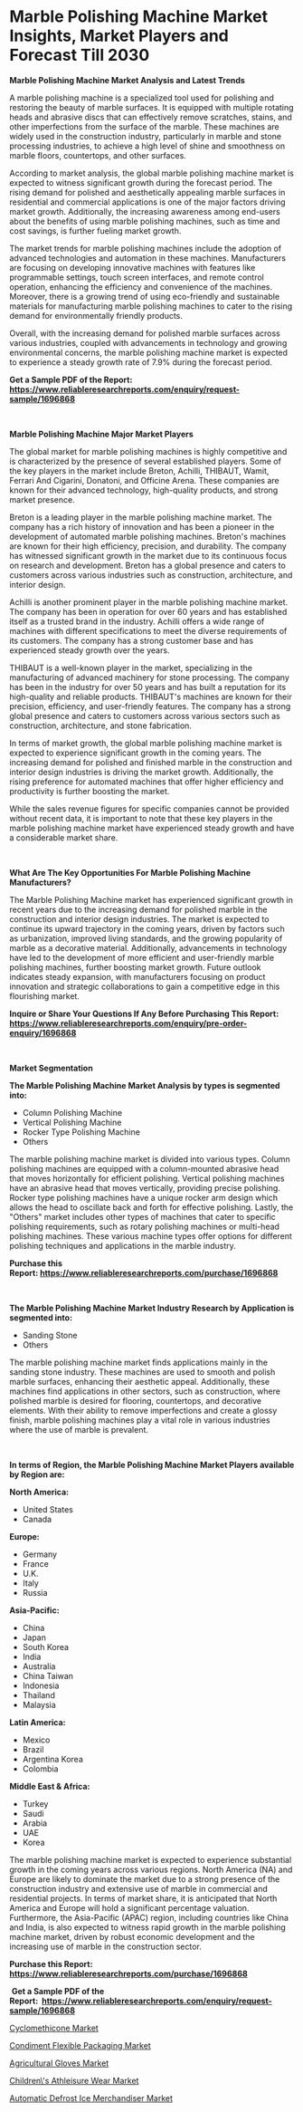 <p><h1>Marble Polishing Machine Market Insights, Market Players and Forecast Till 2030</h1></p><p><strong>Marble Polishing Machine Market Analysis and Latest Trends</strong></p>
<p><p>A marble polishing machine is a specialized tool used for polishing and restoring the beauty of marble surfaces. It is equipped with multiple rotating heads and abrasive discs that can effectively remove scratches, stains, and other imperfections from the surface of the marble. These machines are widely used in the construction industry, particularly in marble and stone processing industries, to achieve a high level of shine and smoothness on marble floors, countertops, and other surfaces.</p><p>According to market analysis, the global marble polishing machine market is expected to witness significant growth during the forecast period. The rising demand for polished and aesthetically appealing marble surfaces in residential and commercial applications is one of the major factors driving market growth. Additionally, the increasing awareness among end-users about the benefits of using marble polishing machines, such as time and cost savings, is further fueling market growth.</p><p>The market trends for marble polishing machines include the adoption of advanced technologies and automation in these machines. Manufacturers are focusing on developing innovative machines with features like programmable settings, touch screen interfaces, and remote control operation, enhancing the efficiency and convenience of the machines. Moreover, there is a growing trend of using eco-friendly and sustainable materials for manufacturing marble polishing machines to cater to the rising demand for environmentally friendly products.</p><p>Overall, with the increasing demand for polished marble surfaces across various industries, coupled with advancements in technology and growing environmental concerns, the marble polishing machine market is expected to experience a steady growth rate of 7.9% during the forecast period.</p></p>
<p><strong>Get a Sample PDF of the Report:&nbsp; <a href="https://www.reliableresearchreports.com/enquiry/request-sample/1696868">https://www.reliableresearchreports.com/enquiry/request-sample/1696868</a></strong></p>
<p>&nbsp;</p>
<p><strong>Marble Polishing Machine Major Market Players</strong></p>
<p><p>The global market for marble polishing machines is highly competitive and is characterized by the presence of several established players. Some of the key players in the market include Breton, Achilli, THIBAUT, Wamit, Ferrari And Cigarini, Donatoni, and Officine Arena. These companies are known for their advanced technology, high-quality products, and strong market presence.</p><p>Breton is a leading player in the marble polishing machine market. The company has a rich history of innovation and has been a pioneer in the development of automated marble polishing machines. Breton's machines are known for their high efficiency, precision, and durability. The company has witnessed significant growth in the market due to its continuous focus on research and development. Breton has a global presence and caters to customers across various industries such as construction, architecture, and interior design.</p><p>Achilli is another prominent player in the marble polishing machine market. The company has been in operation for over 60 years and has established itself as a trusted brand in the industry. Achilli offers a wide range of machines with different specifications to meet the diverse requirements of its customers. The company has a strong customer base and has experienced steady growth over the years.</p><p>THIBAUT is a well-known player in the market, specializing in the manufacturing of advanced machinery for stone processing. The company has been in the industry for over 50 years and has built a reputation for its high-quality and reliable products. THIBAUT's machines are known for their precision, efficiency, and user-friendly features. The company has a strong global presence and caters to customers across various sectors such as construction, architecture, and stone fabrication.</p><p>In terms of market growth, the global marble polishing machine market is expected to experience significant growth in the coming years. The increasing demand for polished and finished marble in the construction and interior design industries is driving the market growth. Additionally, the rising preference for automated machines that offer higher efficiency and productivity is further boosting the market.</p><p>While the sales revenue figures for specific companies cannot be provided without recent data, it is important to note that these key players in the marble polishing machine market have experienced steady growth and have a considerable market share.</p></p>
<p>&nbsp;</p>
<p><strong>What Are The Key Opportunities For Marble Polishing Machine Manufacturers?</strong></p>
<p><p>The Marble Polishing Machine market has experienced significant growth in recent years due to the increasing demand for polished marble in the construction and interior design industries. The market is expected to continue its upward trajectory in the coming years, driven by factors such as urbanization, improved living standards, and the growing popularity of marble as a decorative material. Additionally, advancements in technology have led to the development of more efficient and user-friendly marble polishing machines, further boosting market growth. Future outlook indicates steady expansion, with manufacturers focusing on product innovation and strategic collaborations to gain a competitive edge in this flourishing market.</p></p>
<p><strong>Inquire or Share Your Questions If Any Before Purchasing This Report: <a href="https://www.reliableresearchreports.com/enquiry/pre-order-enquiry/1696868">https://www.reliableresearchreports.com/enquiry/pre-order-enquiry/1696868</a></strong></p>
<p>&nbsp;</p>
<p><strong>Market Segmentation</strong></p>
<p><strong>The Marble Polishing Machine Market Analysis by types is segmented into:</strong></p>
<p><ul><li>Column Polishing Machine</li><li>Vertical Polishing Machine</li><li>Rocker Type Polishing Machine</li><li>Others</li></ul></p>
<p><p>The marble polishing machine market is divided into various types. Column polishing machines are equipped with a column-mounted abrasive head that moves horizontally for efficient polishing. Vertical polishing machines have an abrasive head that moves vertically, providing precise polishing. Rocker type polishing machines have a unique rocker arm design which allows the head to oscillate back and forth for effective polishing. Lastly, the "Others" market includes other types of machines that cater to specific polishing requirements, such as rotary polishing machines or multi-head polishing machines. These various machine types offer options for different polishing techniques and applications in the marble industry.</p></p>
<p><strong>Purchase this Report:&nbsp;<a href="https://www.reliableresearchreports.com/purchase/1696868">https://www.reliableresearchreports.com/purchase/1696868</a></strong></p>
<p>&nbsp;</p>
<p><strong>The Marble Polishing Machine Market Industry Research by Application is segmented into:</strong></p>
<p><ul><li>Sanding Stone</li><li>Others</li></ul></p>
<p><p>The marble polishing machine market finds applications mainly in the sanding stone industry. These machines are used to smooth and polish marble surfaces, enhancing their aesthetic appeal. Additionally, these machines find applications in other sectors, such as construction, where polished marble is desired for flooring, countertops, and decorative elements. With their ability to remove imperfections and create a glossy finish, marble polishing machines play a vital role in various industries where the use of marble is prevalent.</p></p>
<p>&nbsp;</p>
<p><strong>In terms of Region, the Marble Polishing Machine Market Players available by Region are:</strong></p>
<p>
    <p> <strong> North America: </strong>
        <ul>
            <li>United States</li>
            <li>Canada</li>
        </ul>
        </p> 
    <p> <strong> Europe: </strong>
        <ul>
            <li>Germany</li>
            <li>France</li>
            <li>U.K.</li>
            <li>Italy</li>
            <li>Russia</li>
        </ul>
        </p> 
    <p> <strong> Asia-Pacific: </strong>
        <ul>
            <li>China</li>
            <li>Japan</li>
            <li>South Korea</li>
            <li>India</li>
            <li>Australia</li>
            <li>China Taiwan</li>
            <li>Indonesia</li>
            <li>Thailand</li>
            <li>Malaysia</li>
        </ul>
        </p> 
    <p> <strong> Latin America: </strong>
        <ul>
            <li>Mexico</li>
            <li>Brazil</li>
            <li>Argentina Korea</li>
            <li>Colombia</li>
        </ul>
        </p> 
    <p> <strong> Middle East & Africa: </strong>
        <ul>
            <li>Turkey</li>
            <li>Saudi</li>
            <li>Arabia</li>
            <li>UAE</li>
            <li>Korea</li>
        </ul>
    </p>
    </p>
<p><p>The marble polishing machine market is expected to experience substantial growth in the coming years across various regions. North America (NA) and Europe are likely to dominate the market due to a strong presence of the construction industry and extensive use of marble in commercial and residential projects. In terms of market share, it is anticipated that North America and Europe will hold a significant percentage valuation. Furthermore, the Asia-Pacific (APAC) region, including countries like China and India, is also expected to witness rapid growth in the marble polishing machine market, driven by robust economic development and the increasing use of marble in the construction sector.</p></p>
<p><strong>Purchase this Report: <a href="https://www.reliableresearchreports.com/purchase/1696868">https://www.reliableresearchreports.com/purchase/1696868</a></strong></p>
<p>&nbsp;<strong>Get a Sample PDF of the Report:&nbsp;&nbsp;<a href="https://www.reliableresearchreports.com/enquiry/request-sample/1696868">https://www.reliableresearchreports.com/enquiry/request-sample/1696868</a></strong></p>
<p><strong></strong></p>
<p><p><a href="https://medium.com/@reportprime03/cyclomethicone-market-exploring-market-share-market-trends-and-future-growth-1085ab2271eb">Cyclomethicone Market</a></p><p><a href="https://www.linkedin.com/pulse/condiment-flexible-packaging-market-insights-players-forecast-ushre/">Condiment Flexible Packaging Market</a></p><p><a href="https://medium.com/@reportprime01/agricultural-gloves-nbsp-market-focuses-on-market-share-size-and-projected-forecast-till-2030-1537e737b230">Agricultural Gloves Market</a></p><p><a href="https://www.linkedin.com/pulse/childrens-athleisure-wear-market-insights-players-forecast-ixfqc/">Children\'s Athleisure Wear Market</a></p><p><a href="https://www.linkedin.com/pulse/automatic-defrost-ice-merchandiser-market-size-share-amp-trends-u59fe/">Automatic Defrost Ice Merchandiser Market</a></p></p>